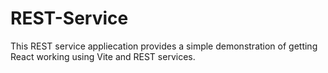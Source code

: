 # REST-Service

This REST service appliecation provides a simple demonstration of getting React working using Vite and REST services.
